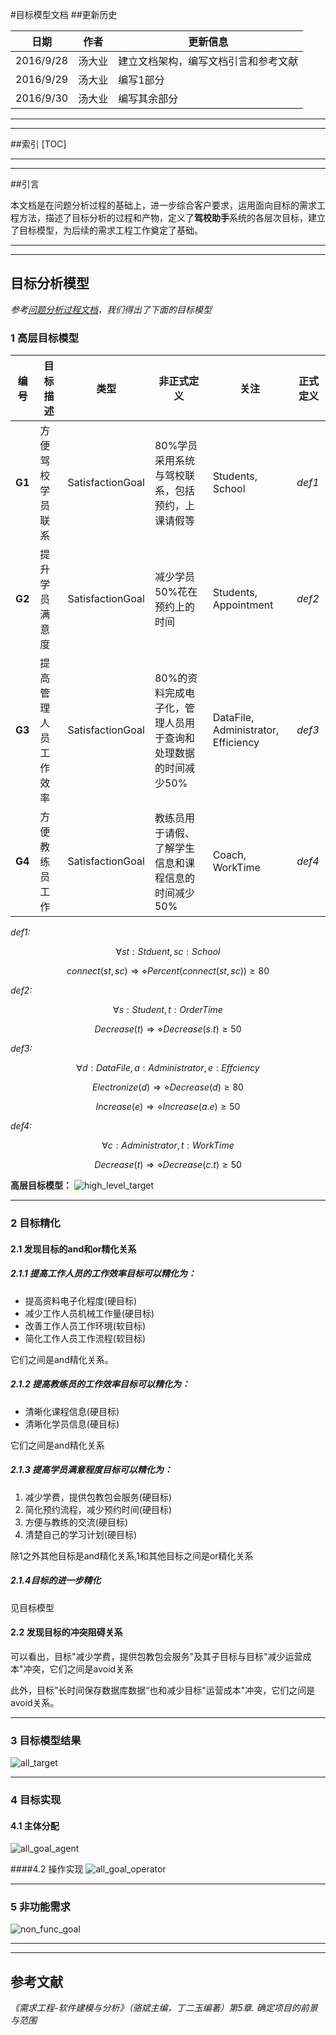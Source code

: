 

#目标模型文档
##更新历史

| 日期        | 作者   | 更新信息               |
| --------- | ---- | ------------------ |
| 2016/9/28 | 汤大业  | 建立文档架构，编写文档引言和参考文献 |
| 2016/9/29 | 汤大业  | 编写1部分              |
| 2016/9/30 | 汤大业  | 编写其余部分             |

---

---
##索引
[TOC]

---
---

##引言

​	本文档是在问题分析过程的基础上，进一步综合客户要求，运用面向目标的需求工程方法，描述了目标分析的过程和产物，定义了**驾校助手**系统的各层次目标，建立了目标模型，为后续的需求工程工作奠定了基础。

---
---
## 目标分析模型

*参考[问题分析过程文档](https://github.com/CnNjuTdy/Requirements/blob/master/md/%E9%97%AE%E9%A2%98%E5%88%86%E6%9E%90%E8%BF%87%E7%A8%8B.md)，我们得出了下面的目标模型*

### 1 高层目标模型
| 编号     | 目标描述       | 类型               | 非正式定义                             | 关注                                  | 正式定义   |
| ------ | ---------- | ---------------- | --------------------------------- | ----------------------------------- | ------ |
| **G1** | 方便驾校学员联系   | SatisfactionGoal | 80%学员采用系统与驾校联系，包括预约，上课请假等         | Students, School                    | *def1* |
| **G2** | 提升学员满意度    | SatisfactionGoal | 减少学员50%花在预约上的时间                   | Students, Appointment               | *def2* |
| **G3** | 提高管理人员工作效率 | SatisfactionGoal | 80%的资料完成电子化，管理人员用于查询和处理数据的时间减少50% | DataFile, Administrator, Efficiency | *def3* |
| **G4** | 方便教练员工作    | SatisfactionGoal | 教练员用于请假、了解学生信息和课程信息的时间减少50%       | Coach, WorkTime                     | *def4* |

*def1:*

$$
\forall st:Stduent,sc:School
$$

$$
connect(st,sc)\Rightarrow\diamond Percent(connect(st,sc))\ge80
$$

*def2:*

$$
\forall s:Student, t:OrderTime
$$

$$
Decrease(t)\Rightarrow \diamond Decrease(s.t)\ge 50
$$

*def3:*

$$
\forall d:DataFile, a:Administrator, e:Effciency
$$

$$
Electronize(d)\Rightarrow \diamond Decrease(d)\ge 80
$$

$$
Increase(e)\Rightarrow \diamond Increase(a.e)\ge 50
$$

*def4:*

$$
\forall c:Administrator, t:WorkTime
$$

$$
Decrease(t)\Rightarrow \diamond Decrease(c.t)\ge 50
$$



**高层目标模型：**
![high_level_target](https://github.com/CnNjuTdy/Requirements/blob/master/md/img/high_level_goal.png?raw=true)

---
### 2 目标精化

#### 2.1 发现目标的and和or精化关系	 

##### 2.1.1 提高工作人员的工作效率目标可以精化为：

- 提高资料电子化程度(硬目标)
- 减少工作人员机械工作量(硬目标)
- 改善工作人员工作环境(软目标)
- 简化工作人员工作流程(软目标)

它们之间是and精化关系。

##### 2.1.2 提高教练员的工作效率目标可以精化为：

- 清晰化课程信息(硬目标)
- 清晰化学员信息(硬目标)

它们之间是and精化关系

##### 2.1.3 提高学员满意程度目标可以精化为：

1. 减少学费，提供包教包会服务(硬目标)
2. 简化预约流程，减少预约时间(硬目标)
3. 方便与教练的交流(硬目标)
4. 清楚自己的学习计划(硬目标)

除1之外其他目标是and精化关系,1和其他目标之间是or精化关系

##### 2.1.4目标的进一步精化

见目标模型


#### 2.2 发现目标的冲突阻碍关系

可以看出，目标"减少学费，提供包教包会服务"及其子目标与目标"减少运营成本"冲突，它们之间是avoid关系

此外，目标”长时间保存数据库数据“也和减少目标"运营成本"冲突，它们之间是avoid关系。

---

### 3 目标模型结果
![all_target](https://github.com/CnNjuTdy/Requirements/blob/master/md/img/all_goal.png?raw=true)

---

### 4 目标实现

#### 4.1 主体分配
![all_goal_agent](https://github.com/CnNjuTdy/Requirements/blob/master/md/img/all_goal_agent.png?raw=true)

####4.2 操作实现
![all_goal_operator](https://github.com/CnNjuTdy/Requirements/blob/master/md/img/all_goal_operator.png?raw=true)

---

### 5 非功能需求
![non_func_goal](https://github.com/CnNjuTdy/Requirements/blob/master/md/img/non_func_goal.png?raw=true)

---
---

## 参考文献


*《需求工程-软件建模与分析》（骆斌主编，丁二玉编著）第5章. 确定项目的前景与范围*
